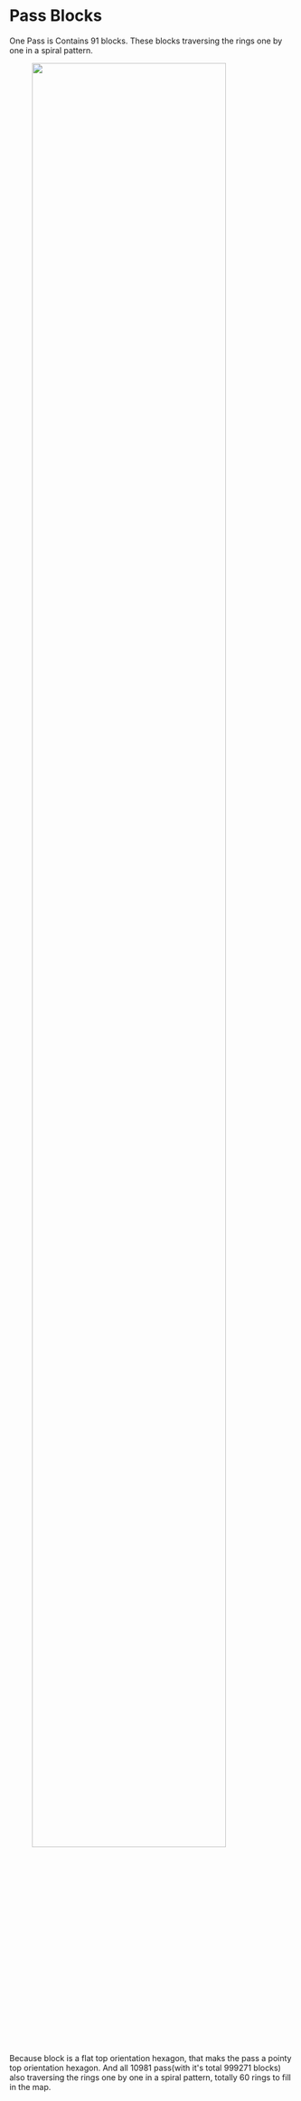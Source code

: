 # Pass Blocks

One Pass is Contains 91 blocks. These blocks traversing the rings one by one in a spiral pattern.

<figure><img src="../../.gitbook/assets/#1demo.svg" width="90%" alt=""><figcaption></figcaption></figure>

Because block is a flat top orientation hexagon, that maks the pass a pointy top orientation hexagon. And all 10981 pass(with it's total 999271 blocks) also traversing the rings one by one in a spiral pattern, totally 60 rings to fill in the map.
